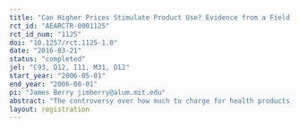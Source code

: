 ```yaml
---
title: "Can Higher Prices Stimulate Product Use? Evidence from a Field Experiment in Zambia"
rct_id: "AEARCTR-0001125"
rct_id_num: "1125"
doi: "10.1257/rct.1125-1.0"
date: "2016-03-21"
status: "completed"
jel: "C93, D12, I11, M31, O12"
start_year: "2006-05-01"
end_year: "2006-08-01"
pi: "James Berry jimberry@alum.mit.edu"
abstract: "The controversy over how much to charge for health products in the developing world rests, in part, on whether higher prices can increase use, either by targeting distribution to high-use households (a screening effect), or by stimulating use psychologically through a sunk-cost effect. We develop a methodology for separating these two effects. We implement the methodology in a field experiment in Zambia using door-to-door marketing of a home water purification solution. We find evidence of economically important screening effects. By contrast, we find no consistent evidence of sunk-cost effects."
layout: registration
---
```


